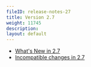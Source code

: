 ```yaml
---
fileID: release-notes-27
title: Version 2.7
weight: 11745
description: 
layout: default
---
```

- [What's New in 2.7](release-notes-new-features27)
- [Incompatible changes in 2.7](release-notes-upgrading-changes27)
